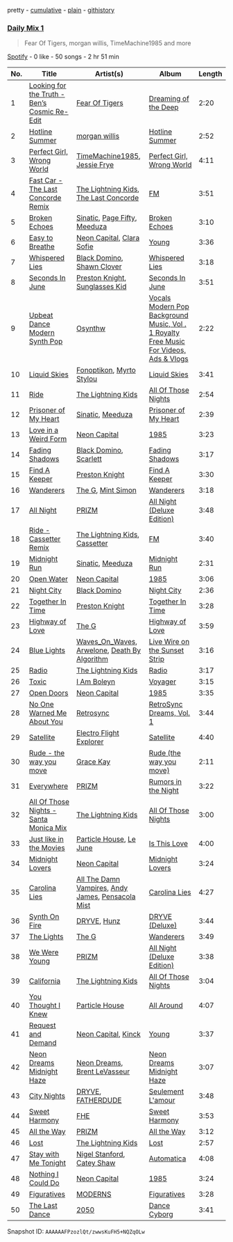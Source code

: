pretty - [cumulative](/playlists/cumulative/37i9dQZF1E36W2WCqcLuM3.md) - [plain](/playlists/plain/37i9dQZF1E36W2WCqcLuM3) - [githistory](https://github.githistory.xyz/mdn522/spotify-playlist-archive/blob/main/playlists/plain/37i9dQZF1E36W2WCqcLuM3)

### [Daily Mix 1](https://open.spotify.com/playlist/37i9dQZF1E36W2WCqcLuM3)

> Fear Of Tigers, morgan willis, TimeMachine1985 and more

[Spotify](https://open.spotify.com/user/spotify) - 0 like - 50 songs - 2 hr 51 min

| No. | Title | Artist(s) | Album | Length |
|---|---|---|---|---|
| 1 | [Looking for the Truth \- Ben’s Cosmic Re\-Edit](https://open.spotify.com/track/1kunaMipFJZuF4NyGWCGse) | [Fear Of Tigers](https://open.spotify.com/artist/2eMdch9qwgd4eJoU4Wgsuy) | [Dreaming of the Deep](https://open.spotify.com/album/398LcZVqf9sLUiV2nyeFEx) | 2:20 |
| 2 | [Hotline Summer](https://open.spotify.com/track/5sjcT1XB6b3uhT7MH5jP1b) | [morgan willis](https://open.spotify.com/artist/5IZbdt2MGHmctVQMtEocxI) | [Hotline Summer](https://open.spotify.com/album/2hMwDWtaqSOTcuhgEjPuFO) | 2:52 |
| 3 | [Perfect Girl, Wrong World](https://open.spotify.com/track/7Jb05L0FoF3VU5xr8BVYD5) | [TimeMachine1985](https://open.spotify.com/artist/2XgfAq6E80cypDmNZ5JXGv), [Jessie Frye](https://open.spotify.com/artist/1UGJpKPVr7i3CqzuQPdEmi) | [Perfect Girl, Wrong World](https://open.spotify.com/album/0tygJ9UCStLjU4B00DoayT) | 4:11 |
| 4 | [Fast Car \- The Last Concorde Remix](https://open.spotify.com/track/4WWBjuhUNzxiUw5uh55zCw) | [The Lightning Kids](https://open.spotify.com/artist/5swU5DPjch0LugnGOAmjgD), [The Last Concorde](https://open.spotify.com/artist/2KUatsujkauMbv3nhBQzbY) | [FM](https://open.spotify.com/album/2C9S3kCK5YUq5pQRW5ptbJ) | 3:51 |
| 5 | [Broken Echoes](https://open.spotify.com/track/6yBpcI9xNUNcPEOGT0NWPI) | [Sinatic](https://open.spotify.com/artist/0gXZtGw1zE1LkWernu1ydj), [Page Fifty](https://open.spotify.com/artist/5pu3DemNfWAw8leOvkyWBx), [Meeduza](https://open.spotify.com/artist/5N8cok7ycAVSOPlqjv1hic) | [Broken Echoes](https://open.spotify.com/album/3h4LtuVQNcMvCTbcgxYqND) | 3:10 |
| 6 | [Easy to Breathe](https://open.spotify.com/track/3ahxYJaTOsRMmklsX8KWBg) | [Neon Capital](https://open.spotify.com/artist/7oat0qyfHf6VP8SnMwSN0J), [Clara Sofie](https://open.spotify.com/artist/1adncZQpQ0JKUUCTJyPho4) | [Young](https://open.spotify.com/album/5N3xdl8DaXXedlMd79ZsNW) | 3:36 |
| 7 | [Whispered Lies](https://open.spotify.com/track/42vVYMhGqiYGcQ8gfn7Y7j) | [Black Domino](https://open.spotify.com/artist/6BDngwe9dcvrkw4ex9cqsb), [Shawn Clover](https://open.spotify.com/artist/2aGCjCxs8Te8l8I4O8yDXo) | [Whispered Lies](https://open.spotify.com/album/0FvmTpDefIY7KDBLjhEMZU) | 3:18 |
| 8 | [Seconds In June](https://open.spotify.com/track/5rnrmNHNvctOqLKP2hyVaf) | [Preston Knight](https://open.spotify.com/artist/3Y4jOIxBAW7KfdVXgV7jEQ), [Sunglasses Kid](https://open.spotify.com/artist/0jn6ofLtVkXpuH2mmV8J82) | [Seconds In June](https://open.spotify.com/album/5j4jV4TzZgXCNnTmtpTT5g) | 3:51 |
| 9 | [Upbeat Dance Modern Synth Pop](https://open.spotify.com/track/5dAkNTPB5Uc2ZP6mn9HbN2) | [Osynthw](https://open.spotify.com/artist/4PBkPnPwFB3GsGcLOrAp9D) | [Vocals Modern Pop Background Music, Vol \. 1 Royalty Free Music For Videos, Ads & Vlogs](https://open.spotify.com/album/03GKaKRseIy31jvuWzAPTR) | 2:22 |
| 10 | [Liquid Skies](https://open.spotify.com/track/6v16ooRa4BRIAvRzzPNE0x) | [Fonoptikon](https://open.spotify.com/artist/030eWcbc2H0hgO0WQ2KprC), [Myrto Stylou](https://open.spotify.com/artist/7bnIuotJBRJH8WdGpUENMj) | [Liquid Skies](https://open.spotify.com/album/2XIBQBab1jU5vwlOKaxNAG) | 3:41 |
| 11 | [Ride](https://open.spotify.com/track/46x3Ksb1NunvbFMMB3oqax) | [The Lightning Kids](https://open.spotify.com/artist/5swU5DPjch0LugnGOAmjgD) | [All Of Those Nights](https://open.spotify.com/album/1I4idqFg9UVl8rjL2mx4tU) | 2:54 |
| 12 | [Prisoner of My Heart](https://open.spotify.com/track/1oiNR0gFmxgBKbOXunQSUF) | [Sinatic](https://open.spotify.com/artist/0gXZtGw1zE1LkWernu1ydj), [Meeduza](https://open.spotify.com/artist/5N8cok7ycAVSOPlqjv1hic) | [Prisoner of My Heart](https://open.spotify.com/album/2qftBHdKhc7nwqiSj0FhY6) | 2:39 |
| 13 | [Love in a Weird Form](https://open.spotify.com/track/3xfXZAYBHOE4Lo8pUcPLXh) | [Neon Capital](https://open.spotify.com/artist/7oat0qyfHf6VP8SnMwSN0J) | [1985](https://open.spotify.com/album/1XwgfPzzkiFkDa7YtfbXhV) | 3:23 |
| 14 | [Fading Shadows](https://open.spotify.com/track/5h0i1izNmMsMayVvTAhLZO) | [Black Domino](https://open.spotify.com/artist/6BDngwe9dcvrkw4ex9cqsb), [Scarlett](https://open.spotify.com/artist/06ahQOusxyLRkcUMrXts8s) | [Fading Shadows](https://open.spotify.com/album/50L30zYufQINaQLOcjd1dU) | 3:17 |
| 15 | [Find A Keeper](https://open.spotify.com/track/6rmnSO7aBrPlZgF6Ljlcbl) | [Preston Knight](https://open.spotify.com/artist/3Y4jOIxBAW7KfdVXgV7jEQ) | [Find A Keeper](https://open.spotify.com/album/4YDwrmUA5KSZkrjvwUoPvx) | 3:30 |
| 16 | [Wanderers](https://open.spotify.com/track/3ZmNtoa1me9KilDTlcvwNq) | [The G](https://open.spotify.com/artist/6efaB8Z4oqKHAdrdf578jJ), [Mint Simon](https://open.spotify.com/artist/6CEtNCfXfEPpei0YBb0ZCh) | [Wanderers](https://open.spotify.com/album/77CsoFgj7Zu0bPwiKKv3pa) | 3:18 |
| 17 | [All Night](https://open.spotify.com/track/2LpkqWPeXviNcZdWUMrmWz) | [PRIZM](https://open.spotify.com/artist/0elWefATNt1GKkpPX2L5bo) | [All Night \(Deluxe Edition\)](https://open.spotify.com/album/10XsGcPLT5yXbGQEpziLOR) | 3:48 |
| 18 | [Ride \- Cassetter Remix](https://open.spotify.com/track/3nCFIwlHXwuLSSMJ6XasLK) | [The Lightning Kids](https://open.spotify.com/artist/5swU5DPjch0LugnGOAmjgD), [Cassetter](https://open.spotify.com/artist/6rzOP8pWzUuXlniCGCtrcE) | [FM](https://open.spotify.com/album/2C9S3kCK5YUq5pQRW5ptbJ) | 3:40 |
| 19 | [Midnight Run](https://open.spotify.com/track/4lxE8YKzzRO9WqLK3yWjSu) | [Sinatic](https://open.spotify.com/artist/0gXZtGw1zE1LkWernu1ydj), [Meeduza](https://open.spotify.com/artist/5N8cok7ycAVSOPlqjv1hic) | [Midnight Run](https://open.spotify.com/album/1tZMdBu46ufCZ0cYZKkziD) | 2:31 |
| 20 | [Open Water](https://open.spotify.com/track/4HV4qiNaFmz7XG9WhDtJwe) | [Neon Capital](https://open.spotify.com/artist/7oat0qyfHf6VP8SnMwSN0J) | [1985](https://open.spotify.com/album/1XwgfPzzkiFkDa7YtfbXhV) | 3:06 |
| 21 | [Night City](https://open.spotify.com/track/10TJeNyQ3OuwS5yhb9wzKr) | [Black Domino](https://open.spotify.com/artist/6BDngwe9dcvrkw4ex9cqsb) | [Night City](https://open.spotify.com/album/3a10QEf2KensF7qcETjaqx) | 2:36 |
| 22 | [Together In Time](https://open.spotify.com/track/6umfKl1KMJcwxvaC5h8S4P) | [Preston Knight](https://open.spotify.com/artist/3Y4jOIxBAW7KfdVXgV7jEQ) | [Together In Time](https://open.spotify.com/album/6Bk4u3GmFGGYdTs9WP5FxZ) | 3:28 |
| 23 | [Highway of Love](https://open.spotify.com/track/2zJupUsgHrihfcCUNLHLMs) | [The G](https://open.spotify.com/artist/6efaB8Z4oqKHAdrdf578jJ) | [Highway of Love](https://open.spotify.com/album/5lRuXw1CnGDtnkRdHD202F) | 3:59 |
| 24 | [Blue Lights](https://open.spotify.com/track/2e3bRrSjd9kHjSXFVGQnX9) | [Waves\_On\_Waves](https://open.spotify.com/artist/4l1KlqrM9fywoEDVKKiR9u), [Arwelone](https://open.spotify.com/artist/01jHp64ggVZmrGYJbJ5jrB), [Death By Algorithm](https://open.spotify.com/artist/2dp8EV1hwnlib51nuDN1Br) | [Live Wire on the Sunset Strip](https://open.spotify.com/album/0pmyT1Ps9ElMaEVoxDK2s2) | 3:16 |
| 25 | [Radio](https://open.spotify.com/track/2NTQdXcnqAaYcCrFxUxctG) | [The Lightning Kids](https://open.spotify.com/artist/5swU5DPjch0LugnGOAmjgD) | [Radio](https://open.spotify.com/album/3ARHnPfFPTuW0T5ngfqMKq) | 3:17 |
| 26 | [Toxic](https://open.spotify.com/track/4QbuvUjQs5aGwkv8rfW4TK) | [I Am Boleyn](https://open.spotify.com/artist/1tX2U6Uh4Iz8gowpGY5PUn) | [Voyager](https://open.spotify.com/album/2awe9zmy68d7Gzl1qBBuwo) | 3:15 |
| 27 | [Open Doors](https://open.spotify.com/track/4IQyJMKk4ewL2kiGi3jhUB) | [Neon Capital](https://open.spotify.com/artist/7oat0qyfHf6VP8SnMwSN0J) | [1985](https://open.spotify.com/album/1XwgfPzzkiFkDa7YtfbXhV) | 3:35 |
| 28 | [No One Warned Me About You](https://open.spotify.com/track/2bsj5cEVerCGhWPapTEc7B) | [Retrosync](https://open.spotify.com/artist/4y8hhwAGbhvDxwbs8nQq7Y) | [RetroSync Dreams, Vol\. 1](https://open.spotify.com/album/1mUrJG8jbIVpEbtXnuVkRw) | 3:44 |
| 29 | [Satellite](https://open.spotify.com/track/00QI0kd9Fvt732LVTsvF9n) | [Electro Flight Explorer](https://open.spotify.com/artist/0MUyZV4KAnSkm1fK6U72fp) | [Satellite](https://open.spotify.com/album/2fQsuZajKSAA7CJYDfKxGh) | 4:40 |
| 30 | [Rude \- the way you move](https://open.spotify.com/track/4Jj3uWljnEGsMn5WkWZ2rF) | [Grace Kay](https://open.spotify.com/artist/5XUKBYaVDPMDlKVTS3hSlT) | [Rude \(the way you move\)](https://open.spotify.com/album/3X2ljGzVqhj1tgmh7uGHGY) | 2:11 |
| 31 | [Everywhere](https://open.spotify.com/track/10VAjxFA3zvB3A7IDCibpE) | [PRIZM](https://open.spotify.com/artist/0elWefATNt1GKkpPX2L5bo) | [Rumors in the Night](https://open.spotify.com/album/2yLAXo3cRtI6tULBE1edj4) | 3:22 |
| 32 | [All Of Those Nights \- Santa Monica Mix](https://open.spotify.com/track/2jiUP2i71ntl7AtpaZWQq9) | [The Lightning Kids](https://open.spotify.com/artist/5swU5DPjch0LugnGOAmjgD) | [All Of Those Nights](https://open.spotify.com/album/6CN845eG8cdeK4INBMBhpr) | 3:00 |
| 33 | [Just like in the Movies](https://open.spotify.com/track/4cxARXW6OJGdb6wQTDd5Nm) | [Particle House](https://open.spotify.com/artist/4R2DybM5OIPMBklyGe0ZKS), [Le June](https://open.spotify.com/artist/7j1lSJOJQBRw80bRit36Fs) | [Is This Love](https://open.spotify.com/album/4M178TsmmIbvOeQSFttD51) | 4:00 |
| 34 | [Midnight Lovers](https://open.spotify.com/track/3hlzKgKIhTPo6mlbMdfqt6) | [Neon Capital](https://open.spotify.com/artist/7oat0qyfHf6VP8SnMwSN0J) | [Midnight Lovers](https://open.spotify.com/album/3WnzYSxrS307TjrIsqF8Dl) | 3:24 |
| 35 | [Carolina Lies](https://open.spotify.com/track/2xHlLA0oOyHSZHuoa6ctE8) | [All The Damn Vampires](https://open.spotify.com/artist/2U0OKMms9WuTVQztib78cH), [Andy James](https://open.spotify.com/artist/4Vh8EFeScM6jIGhc9fx0WO), [Pensacola Mist](https://open.spotify.com/artist/0PbOtL7U3A3yfXRWZ5gjNB) | [Carolina Lies](https://open.spotify.com/album/1a8yjz6tHROAF0GneeIvKG) | 4:27 |
| 36 | [Synth On Fire](https://open.spotify.com/track/7grYyFAA6pkuP8r9aMI2AD) | [DRYVE](https://open.spotify.com/artist/56Adjcmdh6qICMhFUOuPER), [Hunz](https://open.spotify.com/artist/6Y8EHUFoN7EDFD9WoxAnMd) | [DRYVE \(Deluxe\)](https://open.spotify.com/album/6kbr4rW0WCxUB4up9sJNTu) | 3:44 |
| 37 | [The Lights](https://open.spotify.com/track/4q8pqeaJhBdXUiEfnQBwYX) | [The G](https://open.spotify.com/artist/6efaB8Z4oqKHAdrdf578jJ) | [Wanderers](https://open.spotify.com/album/77CsoFgj7Zu0bPwiKKv3pa) | 3:49 |
| 38 | [We Were Young](https://open.spotify.com/track/0WkVBNfptu21IW0ubJZLLY) | [PRIZM](https://open.spotify.com/artist/0elWefATNt1GKkpPX2L5bo) | [All Night \(Deluxe Edition\)](https://open.spotify.com/album/10XsGcPLT5yXbGQEpziLOR) | 3:38 |
| 39 | [California](https://open.spotify.com/track/0NIAgyk1Yh4QuKtEN4Azva) | [The Lightning Kids](https://open.spotify.com/artist/5swU5DPjch0LugnGOAmjgD) | [All Of Those Nights](https://open.spotify.com/album/1I4idqFg9UVl8rjL2mx4tU) | 3:04 |
| 40 | [You Thought I Knew](https://open.spotify.com/track/24qgU99mio4WdStYHonMBR) | [Particle House](https://open.spotify.com/artist/4R2DybM5OIPMBklyGe0ZKS) | [All Around](https://open.spotify.com/album/22a4UVZ4b47xN1bza5XatP) | 4:07 |
| 41 | [Request and Demand](https://open.spotify.com/track/0N31s6sWlBmgHgSsPLdz05) | [Neon Capital](https://open.spotify.com/artist/7oat0qyfHf6VP8SnMwSN0J), [Kinck](https://open.spotify.com/artist/3WIqCpjYUrR2Bt9rFYNaej) | [Young](https://open.spotify.com/album/5N3xdl8DaXXedlMd79ZsNW) | 3:37 |
| 42 | [Neon Dreams Midnight Haze](https://open.spotify.com/track/28zxM4Y4VFLnCTQtqbNzPA) | [Neon Dreams](https://open.spotify.com/artist/78vWce9MI81wQGdCJokJQQ), [Brent LeVasseur](https://open.spotify.com/artist/7FiOUsJNVf1BKh9gPzUFtb) | [Neon Dreams Midnight Haze](https://open.spotify.com/album/2vKF7V8DM78TVrPTqVA75b) | 3:07 |
| 43 | [City Nights](https://open.spotify.com/track/7oeaTU3yc5WipFocCmRJPo) | [DRYVE](https://open.spotify.com/artist/56Adjcmdh6qICMhFUOuPER), [FATHERDUDE](https://open.spotify.com/artist/2B50tPmaH4o50MqFC7j98Z) | [Seulement L'amour](https://open.spotify.com/album/4iazGUmWUolXNizuTWPLOg) | 3:48 |
| 44 | [Sweet Harmony](https://open.spotify.com/track/62mamySxQi0p6jC8Ih3bty) | [FHE](https://open.spotify.com/artist/343NN0x0NpJGNjwB52gJ5J) | [Sweet Harmony](https://open.spotify.com/album/4HVjg79PSyzWVOq9IN7xYJ) | 3:53 |
| 45 | [All the Way](https://open.spotify.com/track/3IXQOgqppS5czwuKqm6yoi) | [PRIZM](https://open.spotify.com/artist/0elWefATNt1GKkpPX2L5bo) | [All the Way](https://open.spotify.com/album/1o4ZoaecxNu1sj2Xh9NCOO) | 3:12 |
| 46 | [Lost](https://open.spotify.com/track/1dzCUpLOsoaFnK3zDtjLCq) | [The Lightning Kids](https://open.spotify.com/artist/5swU5DPjch0LugnGOAmjgD) | [Lost](https://open.spotify.com/album/1hVM7kw8M3WjNNLhPyXS6S) | 2:57 |
| 47 | [Stay with Me Tonight](https://open.spotify.com/track/0KDGw3JlIXkFvI5mzaeclQ) | [Nigel Stanford](https://open.spotify.com/artist/4Jyb0l1PTSn1VxNmiFxSf4), [Catey Shaw](https://open.spotify.com/artist/5nfow6tv4Dtm6K4WHzczBI) | [Automatica](https://open.spotify.com/album/0bYOYNwQ86l94CLWncI3PJ) | 4:08 |
| 48 | [Nothing I Could Do](https://open.spotify.com/track/1QEzx7kL1Y201EK1bKtY4i) | [Neon Capital](https://open.spotify.com/artist/7oat0qyfHf6VP8SnMwSN0J) | [1985](https://open.spotify.com/album/1XwgfPzzkiFkDa7YtfbXhV) | 3:24 |
| 49 | [Figuratives](https://open.spotify.com/track/5wJInZJJbCNBFf6u5SoQ7U) | [MODERNS](https://open.spotify.com/artist/11ixZj3J67XqAo6Tzn3vcf) | [Figuratives](https://open.spotify.com/album/4R83r8uqp3zKtTUB8GhCZE) | 3:28 |
| 50 | [The Last Dance](https://open.spotify.com/track/6DeH9Yp2cze7zefvCwCUKn) | [2050](https://open.spotify.com/artist/1JZha1nEjMXgP7lwQPe7dY) | [Dance Cyborg](https://open.spotify.com/album/3r7O4yhpYmG5CQoHfhXwFK) | 3:41 |

Snapshot ID: `AAAAAAFPzozlQt/zwwsKuFH5+NQZqOLw`
